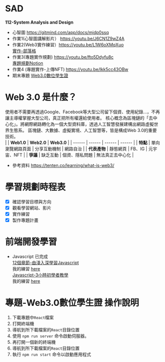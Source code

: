 # SAD
**112-System Analysis and Design**
- 心智圖  https://gitmind.com/app/docs/mjdp0ssq
- 作業1(心智圖講解影片） https://youtu.be/J6CN1Z9wZ4A
- 作業2(Web3實作練習）https://youtu.be/L1W6oXMqXuo <br>
 [實作-部落格](https://github.com/janliex/SAD/tree/main/JS%E5%AF%A6%E4%BD%9C-%E9%83%A8%E8%90%BD%E6%A0%BC)
- 作業3(專題實作規劃)  https://youtu.be/fto5Ddyfu8c <br>
 [專題規劃Notion](https://invented-collision-e37.notion.site/Web3-0-9f76de2cfdfb42cfa913f76345a6ea7d)
- 作業4 (專題實作-上傳NFT) https://youtu.be/lkk5cc43OBw
- 期末專題
 [Web3.0數位學生證](https://github.com/janliex/SAD/tree/main/%E5%B0%88%E9%A1%8C)
# Web 3.0 是什麼？
使用者不需要再透過Google、Facebook等大型公司留下個資、使用紀錄...，不再讓主導權掌握大型公司，真正把所有權還給使用者。
核心概念為區塊鏈的「去中心化」。將網際網路轉化為一個大型資料庫，透過人工智慧發展建構出網路虛擬世界生態系。
區塊鏈、大數據、虛擬實境、人工智慧等，皆是構成Web 3.0的重要技術。  
|        | **Web1.0** | **Web2.0** | **Web3.0** |
| ------ | ------ | ------ | ------ |
|   **特點**  | 單向瀏覽網路頁面 | 分享互動機制 | 網路自治 |
| **代表產物** | 靜態網頁 | FB、IG | 元宇宙、NFT |
| **爭議** | 缺乏互動 | 個資、隱私問題 | 無法真正去中心化 |
- 參考資料 https://tenten.co/learning/what-is-web3/

# 學習規劃時程表
- [x] 確認學習目標與方向
- [x] 觀看學習網站、影片
- [x] 實作練習
- [x] 製作專題計畫
 
 # 前端開發學習
 - Javascript
 已完成<br>
 [12個章節-由淺入深學習Javascript](https://mtache.com/javascript)<br>
  我的練習 [here](https://github.com/janliex/SAD/tree/main/Javascript%E7%B7%B4%E7%BF%92)<br>
 [Javascript-3小時初學者教學](https://www.youtube.com/watch?v=yZwlW5INhgk&t=5160s)<br>
  我的練習 [here](https://github.com/janliex/SAD/tree/main/Javascript%E7%B7%B4%E7%BF%922)

# 專題-Web3.0數位學生證 操作說明
1. 下載專題中`React`檔案
2. 打開終端機
3. 導航到所下載檔案的`React`目錄位置
4. 使用 `npm run server` 命令啟動伺服器。
5. 再打開一個新的終端機
6. 導航到所下載檔案的`React`目錄位置
7. 執行 `npm run start` 命令以啟動應用程式

